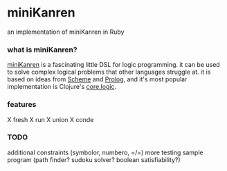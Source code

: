 # miniKanren
an implementation of miniKanren in Ruby

### what is miniKanren?
[miniKanren](http://minikanren.org/) is a fascinating little DSL for logic programming. it can be used to solve complex logical problems that other languages struggle at. it is based on ideas from [Scheme](http://www.schemers.org/) and [Prolog](http://www.swi-prolog.org/), and it's most popular implementation is Clojure's [core.logic](https://github.com/clojure/core.logic).

### features
X fresh
X run
X union
X conde

### TODO
additional constraints (symbolor, numbero, =/=)
more testing
sample program (path finder? sudoku solver? boolean satisfiability?)
